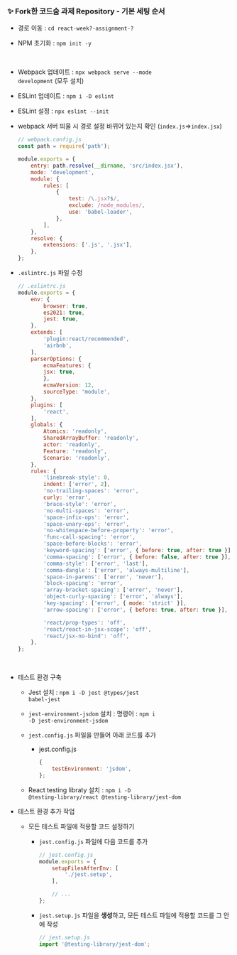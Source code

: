 ### ✨ Fork한 코드숨 과제 Repository - 기본 세팅 순서

- 경로 이동 : <code>cd react-week?-assignment-?</code>

- NPM 초기화 : <code>npm init -y</code>

<br/>

- Webpack 업데이트 : <code>npx webpack serve --mode development</code> (모두 설치)

- ESLint 업데이트 : <code>npm i -D eslint</code>

- ESLint 설정 : <code>npx eslint --init</code>

- webpack 서버 띄울 시 경로 설정 바뀌어 있는지 확인 (<code>index.js</code>=><code>index.jsx</code>)

    ```js
    // webpack.config.js
    const path = require('path');

    module.exports = {
        entry: path.resolve(__dirname, 'src/index.jsx'),
        mode: 'development',
        module: {
            rules: [
                {
                    test: /\.jsx?$/,
                    exclude: /node_modules/,
                    use: 'babel-loader',
                },
            ],
        },
        resolve: {
            extensions: ['.js', '.jsx'],
        },
    };
    ```

- <code>.eslintrc.js</code> 파일 수정

    ```javascript
    // .eslintrc.js
    module.exports = {
        env: {
            browser: true,
            es2021: true,
            jest: true,
        },
        extends: [
            'plugin:react/recommended',
            'airbnb',
        ],
        parserOptions: {
            ecmaFeatures: {
            jsx: true,
            },
            ecmaVersion: 12,
            sourceType: 'module',
        },
        plugins: [
            'react',
        ],
        globals: {
            Atomics: 'readonly',
            SharedArrayBuffer: 'readonly',
            actor: 'readonly',
            Feature: 'readonly',
            Scenario: 'readonly',
        },
        rules: {
            'linebreak-style': 0,
            indent: ['error', 2],
            'no-trailing-spaces': 'error',
            curly: 'error',
            'brace-style': 'error',
            'no-multi-spaces': 'error',
            'space-infix-ops': 'error',
            'space-unary-ops': 'error',
            'no-whitespace-before-property': 'error',
            'func-call-spacing': 'error',
            'space-before-blocks': 'error',
            'keyword-spacing': ['error', { before: true, after: true }],
            'comma-spacing': ['error', { before: false, after: true }],
            'comma-style': ['error', 'last'],
            'comma-dangle': ['error', 'always-multiline'],
            'space-in-parens': ['error', 'never'],
            'block-spacing': 'error',
            'array-bracket-spacing': ['error', 'never'],
            'object-curly-spacing': ['error', 'always'],
            'key-spacing': ['error', { mode: 'strict' }],
            'arrow-spacing': ['error', { before: true, after: true }],

            'react/prop-types': 'off',
            'react/react-in-jsx-scope': 'off',
            'react/jsx-no-bind': 'off',
        },
    };
    ```

<br/>

- 테스트 환경 구축

    - Jest 설치 : <code>npm i -D jest @types/jest babel-jest</code>

    - <code>jest-environment-jsdom</code> 설치 : 명령어 : <code>npm i -D jest-environment-jsdom</code>

    - <code>jest.config.js</code> 파일을 만들어 아래 코드를 추가

        - jest.config.js

            ```js
            {
                testEnvironment: 'jsdom',
            };
            ```

    - React testing libraty 설치 : <code>npm i -D @testing-library/react @testing-library/jest-dom</code>


- 테스트 환경 추가 작업

    - 모든 테스트 파일에 적용할 코드 설정하기

        - <code>jest.config.js</code> 파일에 다음 코드를 추가

            ```js
            // jest.config.js
            module.exports = {
                setupFilesAfterEnv: [
                    './jest.setup',
                ],

                // ...
            };

            ```
        
        - <code>jest.setup.js</code> 파일을 <strong>생성</strong>하고, 모든 테스트 파일에 적용할 코드를 그 안에 작성

            ```js
            // jest.setup.js
            import '@testing-library/jest-dom';
            ```

